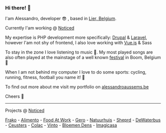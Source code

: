 ### Hi there! :wave:
I'am Alessandro, developer :sunglasses: , based in [Lier, Belgium](https://www.google.com/maps/place/2500+Lier/@51.1193298,4.5392708,13z/data=!3m1!4b1!4m5!3m4!1s0x47c3fc63b318c329:0x6ae7fc52ac33a641!8m2!3d51.1302138!4d4.5715093).

Currently I'am working @ [Noticed](https://noticed.be)

My expertise is PHP development more specifically: [Drupal](https://www.drupal.org/) & [Laravel](https://laravel.com/), however I'am not shy of frontend, I also love working with [Vue.js](https://vuejs.org/) & Sass

To stay in the zone I love listening to music :musical_note:. My most played songs are also often played at the mainstage of a well known [festival](https://www.tomorrowland.com/global/) in Boom, Belgium :raised_hands:

When I am not behind my computer I love to do some sports: cycling, running, fitness, football you name it! :muscle:

To find out more about me visit my portfolio on [alessandroaussems.be](https://alessandroaussems.be)

Cheers :punch:

---

Projects @ [Noticed](https://noticed.be)

[Frako](https://frako.be) - [Alimento](https://alimento.be) - [Food At Work](https://foodatwork.be) - [Gero](https://gerowonen.be) - [Natuurhuis](https://hetnatuurhuis.be) - [Sheprd](https://sherpd.app) - [DeWaterbus](https://dewaterbus.be/en) - [Ceusters](https://ceusters.be) - [Colac](https://colac.be) - [Vinto](https://vinto.be) - [Bloemen Dens](https://bloemendens.be/) - [Imagicasa](https://imagicasa.be)
